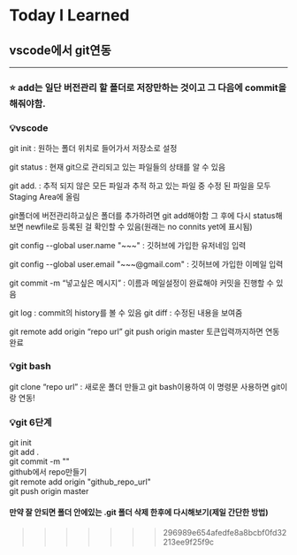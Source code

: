 # Today I Learned

## vscode에서 git연동
---

### ⭐ add는 일단 버전관리 할 폴더로 저장만하는 것이고 그 다음에 commit을 해줘야함.




### 💡vscode
git init : 원하는 폴더 위치로 들어가서 저장소로 설정

git status : 현재 git으로 관리되고 있는 파일들의 상태를 알 수 있음

git add. : 추적 되지 않은 모든 파일과 추적 하고 있는 파일 중 수정 된 파일을 모두 Staging Area에 올림

git폴더에 버전관리하고싶은 폴더를 추가하려면 git add해야함
그 후에 다시 status해보면 newfile로 등록된 걸 확인할 수 있음(원래는 no connits yet에 표시됨)

git config --global user.name "~~~" : 깃허브에 가입한 유저네임 입력

git config --global user.email "~~~@gmail.com" : 깃허브에 가입한 이메일 입력

git commit -m “넣고싶은 메시지” : 이름과 메일설정이 완료해야 커밋을 진행할 수 있음

git log : commit의 history를 볼 수 있음
git diff : 수정된 내용을 보여줌

git  remote add origin “repo url”
git push origin master 토큰입력까지하면 연동 완료


### 💡git bash

git clone “repo url” : 새로운 폴더 만들고 git bash이용하여 이 명령문 사용하면 git이랑 연동!


### 💡git 6단계
git init  
git add .  
git commit -m ""  
github에서 repo만들기  
git remote add origin "github_repo_url"  
git push origin master  


#### 만약 잘 안되면 폴더 안에있는 .git 폴더 삭제 한후에 다시해보기(제일 간단한 방법) 

>>>>>>> 296989e654afedfe8a8bcbf0fd32213ee9f25f9c

